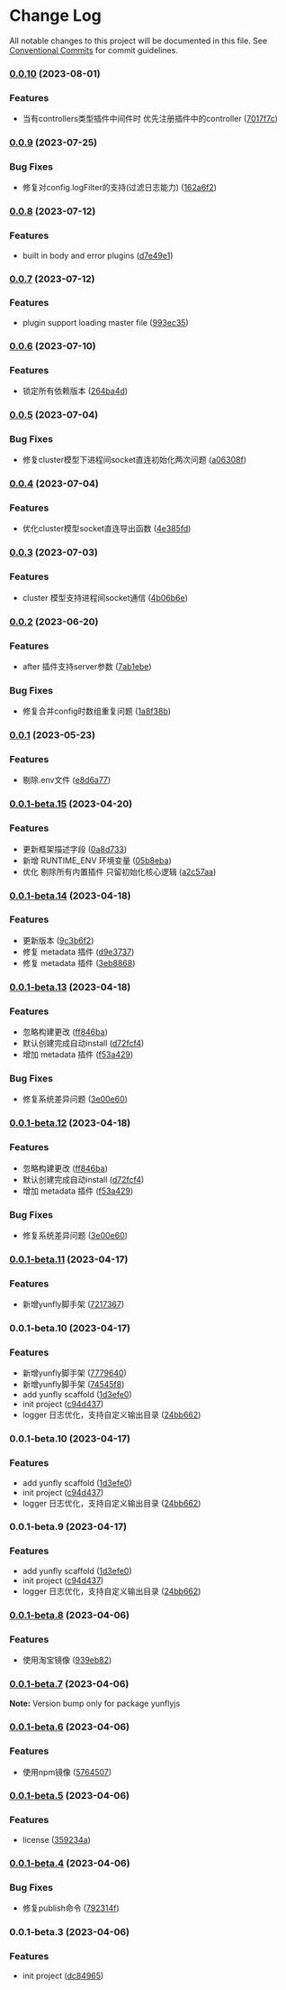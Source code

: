 # Change Log

All notable changes to this project will be documented in this file.
See [Conventional Commits](https://conventionalcommits.org) for commit guidelines.

### [0.0.10](https://github.com/yunke-yunfly/yunflyjs/compare/v0.0.9...v0.0.10) (2023-08-01)


### Features

* 当有controllers类型插件中间件时 优先注册插件中的controller ([7017f7c](https://github.com/yunke-yunfly/yunflyjs/commit/7017f7c591339433c884f1b36c7c3e7961db04c3))



### [0.0.9](https://github.com/yunke-yunfly/yunflyjs/compare/v0.0.8...v0.0.9) (2023-07-25)


### Bug Fixes

* 修复对config.logFilter的支持(过滤日志能力) ([162a6f2](https://github.com/yunke-yunfly/yunflyjs/commit/162a6f228bc50e37d8f17cce1b374e101b5c6953))



### [0.0.8](https://github.com/yunke-yunfly/yunflyjs/compare/v0.0.7...v0.0.8) (2023-07-12)


### Features

* built in body and error plugins ([d7e49e1](https://github.com/yunke-yunfly/yunflyjs/commit/d7e49e12f0d97c45fb7a48f46fbcfcd520389a8a))



### [0.0.7](https://github.com/yunke-yunfly/yunflyjs/compare/v0.0.6...v0.0.7) (2023-07-12)


### Features

* plugin support loading master file ([993ec35](https://github.com/yunke-yunfly/yunflyjs/commit/993ec35322dd291c7aa9f3874547c5f08ed3b330))



### [0.0.6](https://github.com/yunke-yunfly/yunflyjs/compare/v0.0.5...v0.0.6) (2023-07-10)


### Features

* 锁定所有依赖版本 ([264ba4d](https://github.com/yunke-yunfly/yunflyjs/commit/264ba4d32980cd999a5666e46045ce6b5821de44))



### [0.0.5](https://github.com/yunke-yunfly/yunflyjs/compare/v0.0.4...v0.0.5) (2023-07-04)


### Bug Fixes

* 修复cluster模型下进程间socket直连初始化两次问题 ([a06308f](https://github.com/yunke-yunfly/yunflyjs/commit/a06308f05bd4d347ae61ae60d06f63c24803eca8))



### [0.0.4](https://github.com/yunke-yunfly/yunflyjs/compare/v0.0.3...v0.0.4) (2023-07-04)


### Features

* 优化cluster模型socket直连导出函数 ([4e385fd](https://github.com/yunke-yunfly/yunflyjs/commit/4e385fd4a03b6b607a9cf2ab9b51dbcfca99f3af))



### [0.0.3](https://github.com/yunke-yunfly/yunflyjs/compare/v0.0.2...v0.0.3) (2023-07-03)


### Features

* cluster 模型支持进程间socket通信 ([4b06b6e](https://github.com/yunke-yunfly/yunflyjs/commit/4b06b6e4b48ca2d32eb9f04f9a547d2dba0c5017))



### [0.0.2](https://github.com/yunke-yunfly/yunflyjs/compare/v0.0.1...v0.0.2) (2023-06-20)


### Features

* after 插件支持server参数 ([7ab1ebe](https://github.com/yunke-yunfly/yunflyjs/commit/7ab1ebe3d75462d5ba73555bcb0772bf15fed52f))


### Bug Fixes

* 修复合并config时数组重复问题 ([1a8f38b](https://github.com/yunke-yunfly/yunflyjs/commit/1a8f38baac7dcd4e190aef27abed5bd90494b616))



### [0.0.1](https://github.com/yunke-yunfly/yunflyjs/compare/v0.0.1-beta.15...v0.0.1) (2023-05-23)


### Features

* 剔除.env文件 ([e8d6a77](https://github.com/yunke-yunfly/yunflyjs/commit/e8d6a7735d3c875bca69d80bd71c6e935cd96247))



### [0.0.1-beta.15](https://github.com/yunke-yunfly/yunflyjs/compare/v0.0.1-beta.14...v0.0.1-beta.15) (2023-04-20)


### Features

* 更新框架描述字段 ([0a8d733](https://github.com/yunke-yunfly/yunflyjs/commit/0a8d7331b6a4332c857f97106f847b185266a209))
* 新增 RUNTIME_ENV 环境变量 ([05b8eba](https://github.com/yunke-yunfly/yunflyjs/commit/05b8ebaae3e34fc6b0524215de7e72e89c55a582))
* 优化 剔除所有内置插件 只留初始化核心逻辑 ([a2c57aa](https://github.com/yunke-yunfly/yunflyjs/commit/a2c57aa638c2fd38d56b31f3393d81fc5823dc43))



### [0.0.1-beta.14](https://github.com/yunke-yunfly/yunflyjs/compare/v0.0.1-beta.13...v0.0.1-beta.14) (2023-04-18)


### Features

* 更新版本 ([9c3b6f2](https://github.com/yunke-yunfly/yunflyjs/commit/9c3b6f2d1f1758533fb5b8998701a04efd2d1c87))
* 修复 metadata 插件 ([d9e3737](https://github.com/yunke-yunfly/yunflyjs/commit/d9e373781245b3d98ff817a4c353fb5a09fa51d7))
* 修复 metadata 插件 ([3eb8868](https://github.com/yunke-yunfly/yunflyjs/commit/3eb8868fc929d01a81574b933bbe08de4e31bfc9))



### [0.0.1-beta.13](https://github.com/yunke-yunfly/yunflyjs/compare/v0.0.1-beta.11...v0.0.1-beta.13) (2023-04-18)


### Features

* 忽略构建更改 ([ff846ba](https://github.com/yunke-yunfly/yunflyjs/commit/ff846ba55224ea217ae384a8e31b541a541617ae))
* 默认创建完成自动install ([d72fcf4](https://github.com/yunke-yunfly/yunflyjs/commit/d72fcf41695604099e37e4f3dca24aadbfa7110e))
* 增加 metadata 插件 ([f53a429](https://github.com/yunke-yunfly/yunflyjs/commit/f53a429aab2ccf1322be80a5be8701a923f91e4c))


### Bug Fixes

* 修复系统差异问题 ([3e00e60](https://github.com/yunke-yunfly/yunflyjs/commit/3e00e602404e75183fa6cb6d6a49cda2269adb45))



### [0.0.1-beta.12](https://github.com/yunke-yunfly/yunflyjs/compare/v0.0.1-beta.11...v0.0.1-beta.12) (2023-04-18)


### Features

* 忽略构建更改 ([ff846ba](https://github.com/yunke-yunfly/yunflyjs/commit/ff846ba55224ea217ae384a8e31b541a541617ae))
* 默认创建完成自动install ([d72fcf4](https://github.com/yunke-yunfly/yunflyjs/commit/d72fcf41695604099e37e4f3dca24aadbfa7110e))
* 增加 metadata 插件 ([f53a429](https://github.com/yunke-yunfly/yunflyjs/commit/f53a429aab2ccf1322be80a5be8701a923f91e4c))


### Bug Fixes

* 修复系统差异问题 ([3e00e60](https://github.com/yunke-yunfly/yunflyjs/commit/3e00e602404e75183fa6cb6d6a49cda2269adb45))




### [0.0.1-beta.11](https://github.com/yunke-yunfly/yunflyjs/compare/v0.0.1-beta.10...v0.0.1-beta.11) (2023-04-17)


### Features

* 新增yunfly脚手架 ([7217367](https://github.com/yunke-yunfly/yunflyjs/commit/7217367cfa38915a40aee7ac8347210bbc9d1d92))



### 0.0.1-beta.10 (2023-04-17)


### Features

* 新增yunfly脚手架 ([7779640](https://github.com/yunke-yunfly/yunflyjs/commit/7779640232fc424dbaf528e5f4217b6a1fc13947))
* 新增yunfly脚手架 ([74545f8](https://github.com/yunke-yunfly/yunflyjs/commit/74545f852da0a1514c6f5ef5dc251f038a51a0bb))
* add yunfly scaffold ([1d3efe0](https://github.com/yunke-yunfly/yunflyjs/commit/1d3efe0d80c1fc811b6635d601cdd3ee29453c72))
* init project ([c94d437](https://github.com/yunke-yunfly/yunflyjs/commit/c94d4372b6dacb189df8747e0879115d0629ca7c))
* logger 日志优化，支持自定义输出目录 ([24bb662](https://github.com/yunke-yunfly/yunflyjs/commit/24bb6622cb0047e290766f1f7a37981f0dd73784))



### 0.0.1-beta.10 (2023-04-17)


### Features

* add yunfly scaffold ([1d3efe0](https://github.com/yunke-yunfly/yunflyjs/commit/1d3efe0d80c1fc811b6635d601cdd3ee29453c72))
* init project ([c94d437](https://github.com/yunke-yunfly/yunflyjs/commit/c94d4372b6dacb189df8747e0879115d0629ca7c))
* logger 日志优化，支持自定义输出目录 ([24bb662](https://github.com/yunke-yunfly/yunflyjs/commit/24bb6622cb0047e290766f1f7a37981f0dd73784))



### 0.0.1-beta.9 (2023-04-17)


### Features

* add yunfly scaffold ([1d3efe0](https://github.com/yunke-yunfly/yunflyjs/commit/1d3efe0d80c1fc811b6635d601cdd3ee29453c72))
* init project ([c94d437](https://github.com/yunke-yunfly/yunflyjs/commit/c94d4372b6dacb189df8747e0879115d0629ca7c))
* logger 日志优化，支持自定义输出目录 ([24bb662](https://github.com/yunke-yunfly/yunflyjs/commit/24bb6622cb0047e290766f1f7a37981f0dd73784))



### [0.0.1-beta.8](https://github.com/yunke-yunfly/yunflyjs/compare/v0.0.1-beta.7...v0.0.1-beta.8) (2023-04-06)


### Features

* 使用淘宝镜像 ([939eb82](https://github.com/yunke-yunfly/yunflyjs/commit/939eb8261559ccbcba24ef22ff6e3c26e975eaef))



### [0.0.1-beta.7](https://github.com/yunke-yunfly/yunflyjs/compare/v0.0.1-beta.6...v0.0.1-beta.7) (2023-04-06)

**Note:** Version bump only for package yunflyjs





### [0.0.1-beta.6](https://github.com/yunke-yunfly/yunflyjs/compare/v0.0.1-beta.5...v0.0.1-beta.6) (2023-04-06)


### Features

* 使用npm镜像 ([5764507](https://github.com/yunke-yunfly/yunflyjs/commit/576450770d0dab6c2fe655ff6016b5658f2222f7))



### [0.0.1-beta.5](https://github.com/yunke-yunfly/yunflyjs/compare/v0.0.1-beta.4...v0.0.1-beta.5) (2023-04-06)


### Features

* license ([359234a](https://github.com/yunke-yunfly/yunflyjs/commit/359234a4e7a0637dc0204faa30f0f7c8450e5c42))



### [0.0.1-beta.4](https://github.com/yunke-yunfly/yunflyjs/compare/v0.0.1-beta.3...v0.0.1-beta.4) (2023-04-06)


### Bug Fixes

* 修复publish命令 ([792314f](https://github.com/yunke-yunfly/yunflyjs/commit/792314faa8407aec415417a607343b626ffce592))



### 0.0.1-beta.3 (2023-04-06)


### Features

* init project ([dc84965](https://github.com/yunke-yunfly/yunflyjs/commit/dc849654e51bd4bf4234c574099096a381448243))
